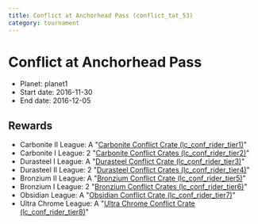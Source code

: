 ```yaml
---
title: Conflict at Anchorhead Pass (conflict_tat_53)
category: tournament
---
```

# Conflict at Anchorhead Pass

  * Planet: planet1
  * Start date: 2016-11-30
  * End date: 2016-12-05

## Rewards

  * Carbonite II League: A "[Carbonite Conflict Crate (lc_conf_rider_tier1)](lc_conf_rider_tier1.html)"
  * Carbonite I League: 2 "[Carbonite Conflict Crates (lc_conf_rider_tier2)](lc_conf_rider_tier2.html)"
  * Durasteel I League: A "[Durasteel Conflict Crate (lc_conf_rider_tier3)](lc_conf_rider_tier3.html)"
  * Durasteel II League: 2 "[Durasteel Conflict Crates (lc_conf_rider_tier4)](lc_conf_rider_tier4.html)"
  * Bronzium II League: A "[Bronzium Conflict Crate (lc_conf_rider_tier5)](lc_conf_rider_tier5.html)"
  * Bronzium I League: 2 "[Bronzium Conflict Crates (lc_conf_rider_tier6)](lc_conf_rider_tier6.html)"
  * Obsidian League: A "[Obsidian Conflict Crate (lc_conf_rider_tier7)](lc_conf_rider_tier7.html)"
  * Ultra Chrome League: A "[Ultra Chrome Conflict Crate (lc_conf_rider_tier8)](lc_conf_rider_tier8.html)"
